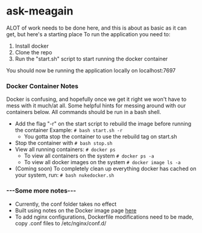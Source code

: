 # ask-meagain

ALOT of work needs to be done here, and this is about as basic as it can get, but here's a starting place
To run the application you need to:

1. Install docker
2. Clone the repo
3. Run the "start.sh" script to start running the docker container

You should now be running the application locally on localhost:7697

### Docker Container Notes
Docker is confusing, and hopefully once we get it right we won't have to mess with it much/at all. Some helpful hints for messing around with our containers below. All commands should be run in a bash shell.

* Add the flag "-r" on the start script to rebuild the image before running the container Example: `# bash start.sh -r`
  * You gotta stop the container to use the rebuild tag on start.sh
* Stop the container with `# bash stop.sh`
* View all running containers: `# docker ps`
  * To view all containers on the system `# docker ps -a`
  * To view all docker images on the system `# docker image ls -a`
* (Coming soon) To completely clean up everything docker has cached on your system, run: `# bash nukedocker.sh`


### ---Some more notes---
* Currently, the conf folder takes no effect
* Built using notes on the Docker image page [here](https://hub.docker.com/r/tiangolo/uwsgi-nginx-flask/ "Image Documentation")
* To add nginx configurations, Dockerfile modifications need to be made, copy .conf files to /etc/nginx/conf.d/
